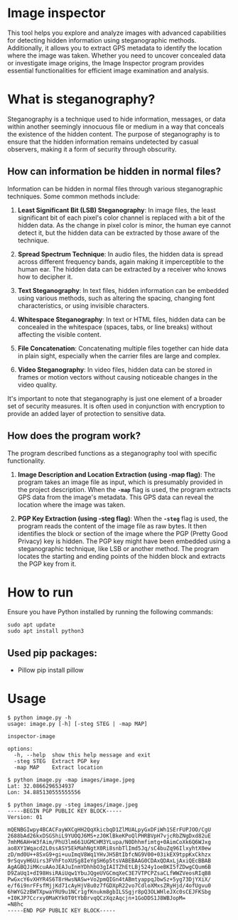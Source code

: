 # Image inspector

This tool helps you explore and analyze images with advanced capabilities for detecting hidden information using steganographic methods. Additionally, it allows you to extract GPS metadata to identify the location where the image was taken. Whether you need to uncover concealed data or investigate image origins, the Image Inspector program provides essential functionalities for efficient image examination and analysis.

# What is steganography?

Steganography is a technique used to hide information, messages, or data within another seemingly innocuous file or medium in a way that conceals the existence of the hidden content. The purpose of steganography is to ensure that the hidden information remains undetected by casual observers, making it a form of security through obscurity.

## How can information be hidden in normal files?

Information can be hidden in normal files through various steganographic techniques. Some common methods include:

1. **Least Significant Bit (LSB) Steganography**: In image files, the least significant bit of each pixel's color channel is replaced with a bit of the hidden data. As the change in pixel color is minor, the human eye cannot detect it, but the hidden data can be extracted by those aware of the technique.

2. **Spread Spectrum Technique**: In audio files, the hidden data is spread across different frequency bands, again making it imperceptible to the human ear. The hidden data can be extracted by a receiver who knows how to decipher it.

3. **Text Steganography**: In text files, hidden information can be embedded using various methods, such as altering the spacing, changing font characteristics, or using invisible characters.

4. **Whitespace Steganography**: In text or HTML files, hidden data can be concealed in the whitespace (spaces, tabs, or line breaks) without affecting the visible content.

5. **File Concatenation**: Concatenating multiple files together can hide data in plain sight, especially when the carrier files are large and complex.

6. **Video Steganography**: In video files, hidden data can be stored in frames or motion vectors without causing noticeable changes in the video quality.

It's important to note that steganography is just one element of a broader set of security measures. It is often used in conjunction with encryption to provide an added layer of protection to sensitive data.

## How does the program work?

The program described functions as a steganography tool with specific functionality.

1. **Image Description and Location Extraction (using -map flag)**:
The program takes an image file as input, which is presumably provided in the project description. When the **`-map`** flag is used, the program extracts GPS data from the image's metadata. This GPS data can reveal the location where the image was taken.

2. **PGP Key Extraction (using -steg flag)**:
When the **`-steg`** flag is used, the program reads the content of the image file as raw bytes. It then identifies the block or section of the image where the PGP (Pretty Good Privacy) key is hidden. The PGP key might have been embedded using a steganographic technique, like LSB or another method. The program locates the starting and ending points of the hidden block and extracts the PGP key from it.

# How to run

Ensure you have Python installed by running the following commands:

    sudo apt update
    sudo apt install python3

## Used pip packages:
- Pillow
    pip install pillow
# Usage
```
$ python image.py -h
usage: image.py [-h] [-steg STEG | -map MAP]

inspector-image

options:
  -h, --help  show this help message and exit
  -steg STEG  Extract PGP key
  -map MAP    Extract location
```
```
$ python image.py -map images/image.jpeg
Lat: 32.0866296534937
Lon: 34.885130555555556
```
```
$ python image.py -steg images/image.jpeg
-----BEGIN PGP PUBLIC KEY BLOCK-----  
Version: 01  
  
mQENBGIwpy4BCACFayWXCgHH2QqXkicbqD1ZlMUALpyGxDFiWh1SErFUPJOO/CgU  
2688bAd26kxDSGShiL9YUOQJ6MS+zJ0KlBkeKPoQlPHRBVpH7vjcRbZNgDxd82uE  
7mhM6AH+W3fAim/PhU3lm661UGMCHM3YLupa/N0Dhhmfimtg+0AimCoXk6Q6WJxg  
ao8XY1Wqacd2L0ssASY5EkMahNgtX0Ri8snbTlImd5Jq/sC4buZq96IlxyhtX0ew  
zD/md0U++8SxG9+gi+uuImqV8Wq1YHvJH5BtIbfcNG9V00+03ikEX9tppKxCkhzx  
9rSqvyH6Uirs3FVhFtoXUSg8IeYgSH6p5tsVABEBAAG0CDAxQDAxLjAxiQEcBBAB  
AgAGBQJiMKcuAAoJEAJuInmYDhhbO3gIAITZhEtLBj524y1oeBKI5fZDwgCQum6B  
D9ZaUq1+dI98HsiRAiUqw1YbuJQgeUVGCmqXeC3E7VTPCPZsaCLfWWZVeosRIqB8  
PwGxcY6vXHYR4S6T8rHwsNASw+Vo2pmQIGn4tABmtyappqJbwSz+5yg73DjYXiX/  
e/f6i9nrFFsfMjjKd71cAyHjV8u0z7fGDXpR22vo7CdloXMxsZRyHjd/4ofUgvu0  
6hWYG2zBWTXpwaYRU9u1NCr1gfKnukm8gbILSSgjr8pQ3OLWHleJXc0sCEJFKSbg  
+I0KJP7Ccrxy0MaKYk0T0tYbBrvqQCzXqzAqcjn+1GoDDS1J8WBJopM=  
=N8hc  
-----END PGP PUBLIC KEY BLOCK-----
```


